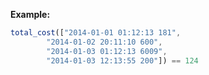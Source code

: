 **Example:**

```javascript
total_cost(["2014-01-01 01:12:13 181",
        "2014-01-02 20:11:10 600",
        "2014-01-03 01:12:13 6009",
        "2014-01-03 12:13:55 200"]) == 124
```
